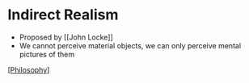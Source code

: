 # Indirect Realism

- Proposed by [[John Locke]]
- We cannot perceive material objects, we can only perceive mental pictures of them

[[Philosophy]]

[//begin]: # "Autogenerated link references for markdown compatibility"
[john-locke]: john-locke "John Locke"
[philosophy]: philosophy "Philosophy"
[//end]: # "Autogenerated link references"
